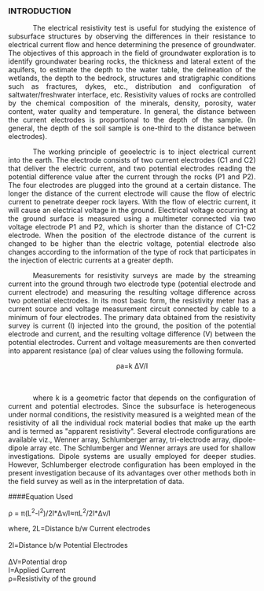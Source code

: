### INTRODUCTION<br>

<p style="text-indent:50px;text-align:justify;"> The electrical resistivity test is useful for studying the existence of subsurface structures by observing the differences in their resistance to electrical current flow and hence determining the presence of groundwater. The objectives of this approach in the field of groundwater exploration is to identify groundwater bearing rocks,  the thickness and lateral extent of the aquifers, to estimate the depth to the water table, the delineation of the wetlands, the depth to the bedrock, structures and stratigraphic conditions such as fractures, dykes, etc., distribution and configuration of saltwater/freshwater interface, etc.
Resistivity values of rocks are controlled by the chemical composition of the minerals, density, porosity, water content, water quality and temperature. In general, the distance between the current electrodes is proportional to the depth of the sample. (In general, the depth of the soil sample  is one-third to the distance between electrodes).</p>

<p style="text-indent:50px;text-align:justify">
The working principle of geoelectric is to inject electrical current into the earth. The electrode consists of two current electrodes (C1 and C2) that deliver the electric current, and two potential electrodes reading the potential difference value after the current through the rocks (P1 and P2). The four electrodes are plugged into the ground at a certain distance. The longer the distance of the current electrode will cause the flow of electric current to penetrate deeper rock layers. With the flow of electric current, it will cause an electrical voltage in the ground. Electrical voltage occurring at the ground surface is measured using a multimeter connected via two voltage electrode P1 and P2, which is shorter than the distance of C1-C2 electrode. When the position of the electrode distance of the current is changed to be higher than the electric voltage, potential electrode also changes according to the information of the type of rock that participates in the injection of electric currents at a greater depth.
<p>

<p style="text-indent:50px;text-align:justify">
Measurements for resistivity surveys are made by the streaming current into the ground through two electrode type (potential electrode and current electrode) and measuring the resulting voltage difference across two potential electrodes. In its most basic form, the resistivity meter has a current source and voltage measurement circuit connected by cable to a minimum of four electrodes. The primary data obtained from the resistivity survey is current (I) injected into the ground, the position of the potential electrode and current,  and the resulting voltage difference (V) between the potential electrodes.
Current and voltage measurements are then converted into apparent resistance (ρa) of clear values using the following formula.
</p>

<center>ρa=k ΔV/I</center>
</br></br>

<p style="text-indent:50px;text-align:justify">
where k is a geometric factor that depends on the configuration of current and potential electrodes. Since the subsurface is heterogeneous under normal conditions, the resistivity measured is a weighted mean of the resistivity of all the individual rock material bodies that make up the earth and is termed as "apparent resistivity".
Several electrode configurations are available viz., Wenner array, Schlumberger array, tri-electrode array, dipole-dipole array etc. The Schlumberger and Wenner arrays are used for shallow investigations. Dipole systems are usually employed for deeper studies. However, Schlumberger electrode configuration has been employed in the present investigation because of its advantages over other methods both in the field survey as well as in the interpretation of data.
</p>

####Equation Used

&rho; = &pi;(L<sup>2</sup>-l<sup>2</sup>)/2l*&#x394;v/I&#8776;&pi;L<sup>2</sup>/2l*&#x394;v/I

where, 2L=Distance b/w Current electrodes<br>        
2l=Distance b/w Potential Electrodes<br>                                       
&#x394;V=Potential drop<br>
I=Applied Current<br>
&rho;=Resistivity of the ground<br>

